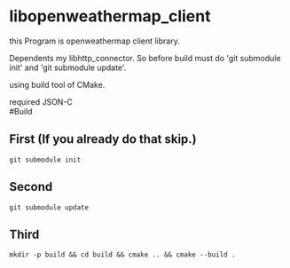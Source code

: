 # libopenweathermap_client
this Program is openweathermap client library.  
  
Dependents my libhttp_connector. So before build must do 'git submodule init' and 'git submodule update'.  
  
using build tool of CMake.  
  
required JSON-C  
#Build
## First (If you already do that skip.)
```
git submodule init
```

## Second
```
git submodule update
```

## Third
```
mkdir -p build && cd build && cmake .. && cmake --build .
```
